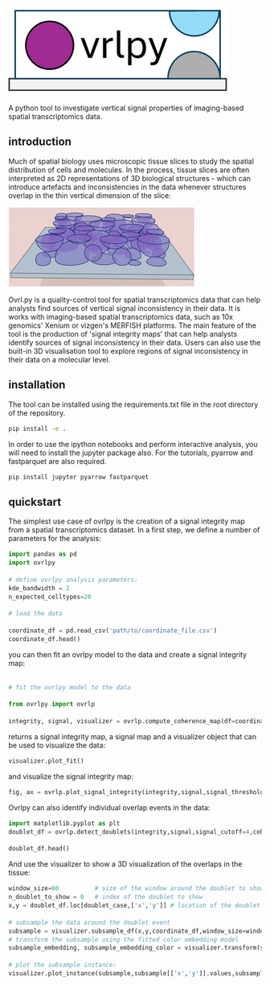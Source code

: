 
<!-- include image 'documentation/resources/ovrlpy-logo.png -->
![ovrlpy logo](docs/resources/ovrlpy-logo.png)

A python tool to investigate vertical signal properties of imaging-based spatial transcriptomics data.

## introduction

Much of spatial biology uses microscopic tissue slices to study the spatial distribution of cells and molecules. In the process, tissue slices are often interpreted as 2D representations of 3D biological structures - which can introduce artefacts and inconsistencies in the data whenever structures overlap in the thin vertical dimension of the slice:

![3D slice visualization](docs/resources/cell_overlap_visualization.jpg)



Ovrl.py is a quality-control tool for spatial transcriptomics data that can help analysts find sources of vertical signal inconsistency in their data.
It is works with imaging-based spatial transcriptomics data, such as 10x genomics' Xenium or vizgen's MERFISH platforms.
The main feature of the tool is the production of 'signal integrity maps' that can help analysts identify sources of signal inconsistency in their data.
Users can also use the built-in 3D visualisation tool to explore regions of signal inconsistency in their data on a molecular level.

## installation

The tool can be installed using the requirements.txt file in the root directory of the repository.

```bash
pip install -e .
```

In order to use the ipython notebooks and perform interactive analysis, you will need to install the jupyter package also. For the tutorials, pyarrow and fastparquet are also required.

```bash
pip install jupyter pyarrow fastparquet
```

## quickstart

The simplest use case of ovrlpy is the creation of a signal integrity map from a spatial transcriptomics dataset.
In a first step, we define a number of parameters for the analysis:

```python
import pandas as pd
import ovrlpy

# define ovrlpy analysis parameters:
kde_bandwidth = 2
n_expected_celltypes=20

# load the data

coordinate_df = pd.read_csv('path/to/coordinate_file.csv')
coordinate_df.head()
```

you can then fit an ovrlpy model to the data and create a signal integrity map:

```python

# fit the ovrlpy model to the data

from ovrlpy import ovrlp

integrity, signal, visualizer = ovrlp.compute_coherence_map(df=coordinate_df,KDE_bandwidth=kde_bandwidth,n_expected_celltypes=n_expected_celltypes)

```

returns a signal integrity map, a signal map and a visualizer object that can be used to visualize the data:

```python
visualizer.plot_fit()
```

and visualize the signal integrity map:

```python
fig, ax = ovrlp.plot_signal_integrity(integrity,signal,signal_threshold=4.0)
```

Ovrlpy can also identify individual overlap events in the data:

```python
import matplotlib.pyplot as plt
doublet_df = ovrlp.detect_doublets(integrity,signal,signal_cutoff=4,coherence_sigma=1)

doublet_df.head()
```

And use the visualizer to show a 3D visualization of the overlaps in the tissue:

```python
window_size=60          # size of the window around the doublet to show
n_doublet_to_show = 0   # index of the doublet to show
x,y = doublet_df.loc[doublet_case,['x','y']] # location of the doublet event

# subsample the data around the doublet event
subsample = visualizer.subsample_df(x,y,coordinate_df,window_size=window_size)
# transform the subsample using the fitted color embedding model
subsample_embedding, subsample_embedding_color = visualizer.transform(subsample)

# plot the subsample instance:
visualizer.plot_instance(subsample,subsample[['x','y']].values,subsample_embedding_color,x,y,window_size=window_size)

```

